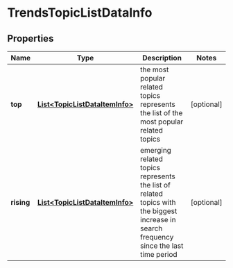 

# TrendsTopicListDataInfo


## Properties

| Name | Type | Description | Notes |
|------------ | ------------- | ------------- | -------------|
|**top** | [**List&lt;TopicListDataItemInfo&gt;**](TopicListDataItemInfo.md) | the most popular related topics represents the list of the most popular related topics |  [optional] |
|**rising** | [**List&lt;TopicListDataItemInfo&gt;**](TopicListDataItemInfo.md) | emerging related topics represents the list of related topics with the biggest increase in search frequency since the last time period |  [optional] |



